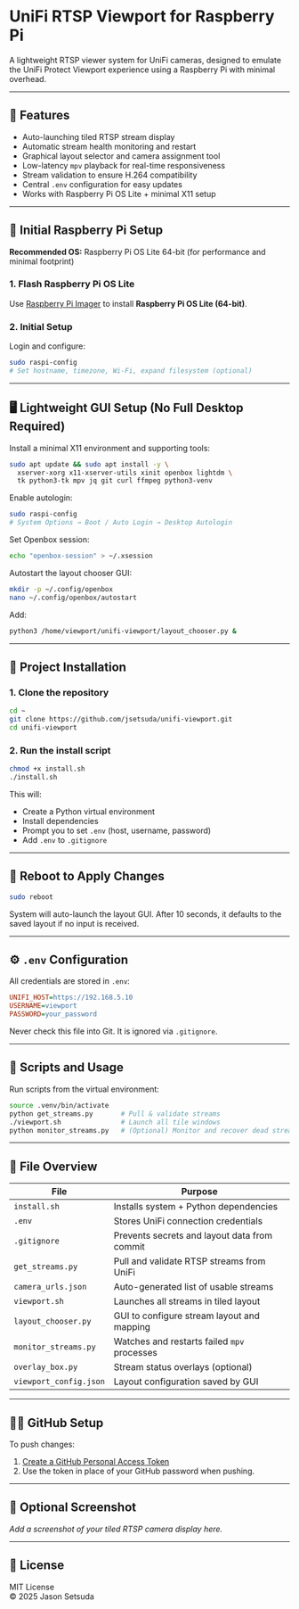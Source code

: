 # UniFi RTSP Viewport for Raspberry Pi

A lightweight RTSP viewer system for UniFi cameras, designed to emulate the UniFi Protect Viewport experience using a Raspberry Pi with minimal overhead.

---

## 🎯 Features

- Auto-launching tiled RTSP stream display
- Automatic stream health monitoring and restart
- Graphical layout selector and camera assignment tool
- Low-latency `mpv` playback for real-time responsiveness
- Stream validation to ensure H.264 compatibility
- Central `.env` configuration for easy updates
- Works with Raspberry Pi OS Lite + minimal X11 setup

---

## 🧰 Initial Raspberry Pi Setup

**Recommended OS:** Raspberry Pi OS Lite 64-bit (for performance and minimal footprint)

### 1. Flash Raspberry Pi OS Lite
Use [Raspberry Pi Imager](https://www.raspberrypi.com/software/) to install **Raspberry Pi OS Lite (64-bit)**.

### 2. Initial Setup
Login and configure:
```bash
sudo raspi-config
# Set hostname, timezone, Wi-Fi, expand filesystem (optional)
```

---

## 🖥️ Lightweight GUI Setup (No Full Desktop Required)

Install a minimal X11 environment and supporting tools:

```bash
sudo apt update && sudo apt install -y \
  xserver-xorg x11-xserver-utils xinit openbox lightdm \
  tk python3-tk mpv jq git curl ffmpeg python3-venv
```

Enable autologin:
```bash
sudo raspi-config
# System Options → Boot / Auto Login → Desktop Autologin
```

Set Openbox session:
```bash
echo "openbox-session" > ~/.xsession
```

Autostart the layout chooser GUI:
```bash
mkdir -p ~/.config/openbox
nano ~/.config/openbox/autostart
```
Add:
```bash
python3 /home/viewport/unifi-viewport/layout_chooser.py &
```

---

## 🚀 Project Installation

### 1. Clone the repository
```bash
cd ~
git clone https://github.com/jsetsuda/unifi-viewport.git
cd unifi-viewport
```

### 2. Run the install script
```bash
chmod +x install.sh
./install.sh
```
This will:
- Create a Python virtual environment
- Install dependencies
- Prompt you to set `.env` (host, username, password)
- Add `.env` to `.gitignore`

---

## 🔄 Reboot to Apply Changes
```bash
sudo reboot
```

System will auto-launch the layout GUI. After 10 seconds, it defaults to the saved layout if no input is received.

---

## ⚙️ `.env` Configuration

All credentials are stored in `.env`:

```ini
UNIFI_HOST=https://192.168.5.10
USERNAME=viewport
PASSWORD=your_password
```

Never check this file into Git. It is ignored via `.gitignore`.

---

## 🧪 Scripts and Usage

Run scripts from the virtual environment:

```bash
source .venv/bin/activate
python get_streams.py       # Pull & validate streams
./viewport.sh               # Launch all tile windows
python monitor_streams.py   # (Optional) Monitor and recover dead streams
```

---

## 📁 File Overview

| File                     | Purpose                                      |
|--------------------------|----------------------------------------------|
| `install.sh`             | Installs system + Python dependencies        |
| `.env`                   | Stores UniFi connection credentials          |
| `.gitignore`             | Prevents secrets and layout data from commit|
| `get_streams.py`         | Pull and validate RTSP streams from UniFi   |
| `camera_urls.json`       | Auto-generated list of usable streams        |
| `viewport.sh`            | Launches all streams in tiled layout        |
| `layout_chooser.py`      | GUI to configure stream layout and mapping  |
| `monitor_streams.py`     | Watches and restarts failed `mpv` processes |
| `overlay_box.py`         | Stream status overlays (optional)           |
| `viewport_config.json`   | Layout configuration saved by GUI           |

---

## 🧑‍💻 GitHub Setup

To push changes:
1. [Create a GitHub Personal Access Token](https://github.com/settings/tokens)
2. Use the token in place of your GitHub password when pushing.

---

## 📸 Optional Screenshot

_Add a screenshot of your tiled RTSP camera display here._

---

## 📄 License

MIT License  
© 2025 Jason Setsuda
